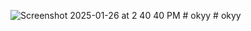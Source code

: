 ![Screenshot 2025-01-26 at 2 40 40 PM](https://github.com/user-attachments/assets/0e866eb6-4599-4a55-8c2e-40eb6fdf9327)
#   o k y y  
 #   o k y y  
 